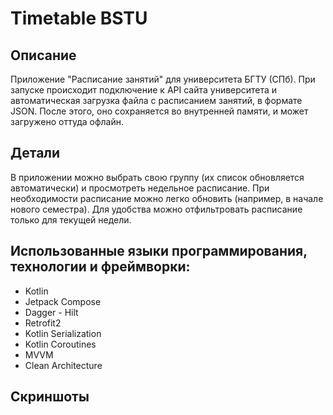 # Timetable BSTU
## Описание
Приложение "Расписание  занятий" для университета БГТУ (СПб). 
При запуске происходит подключение к API сайта университета и автоматическая загрузка файла с расписанием занятий, в формате JSON.
После этого, оно сохраняется во внутренней памяти, и может загружено оттуда офлайн.

## Детали
В приложении можно выбрать свою группу (их список обновляется автоматически) и просмотреть недельное расписание.
При необходимости расписание можно легко обновить (например, в начале нового семестра).
Для удобства можно отфильтровать расписание только для текущей недели.

## Использованные языки программирования, технологии и фреймворки:
- Kotlin 
- Jetpack Compose
- Dagger - Hilt
- Retrofit2
- Kotlin Serialization
- Kotlin Coroutines
- MVVM
- Clean Architecture

## Скриншоты
